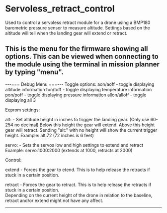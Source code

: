 # Servoless_retract_control
Used to control a servoless retract module for a drone using a BMP180 barometric pressure sensor
to measure altitude.  Settings based on the altitude will tell when the landing gear will extend 
or retract.

This is the menu for the firmware showing all options.  This can be viewed when connecting to the
module using the terminal in mission planner by typing "menu".
-------------------------------------------------------------------------------------------------
---=== Debug Menu ===---
Toggle options:
  aon/aoff - toggle displaying altitude information
  ton/toff - toggle displaying temperature information
  pon/poff - toggle displaying pressure information
  allon/alloff - toggle displaying all 3

Eeprom settings:

  alt: - Set altitude height in inches to trigger the landing gear. (Only use 60-254 no decimal)
         Below this height the gear will extend.  Above this height gear will retract.  Sending
         "alt:" with no height will show the current trigger height.
  Example:
  alt:72  (72 inches is 6 feet)

  servo: - Sets the servos low and high settings to extend and retract
  Example:
  servo:1000:2000  (extends at 1000, retracts at 2000)

Control:

  extend - Forces the gear to etend.  This is to help release the retracts if stuck in
           a certain position.

  retract - Forces the gear to retract.  This is to help release the retracts if stuck
            in a certain position.  
  Depending on the current height of the drone in relation to the baseline, retract and/or extend
  might not have any affect.
  
-------------------------------------------------------------------------------------------------
